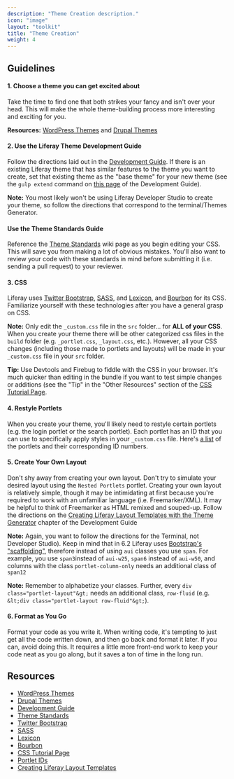 ```yaml
---
description: "Theme Creation description."
icon: "image"
layout: "toolkit"
title: "Theme Creation"
weight: 4
---
```


<article id="guidelines">

## Guidelines

#### 1. Choose a theme you can get excited about

Take the time to find one that both strikes your fancy and isn't over your head. This will make the whole theme-building process more interesting and exciting for you.

**Resources:** [WordPress Themes](http://wordpress.org/themes/) and [Drupal Themes](https://drupal.org/project/Themes?page=1)

#### 2. Use the Liferay Theme Development Guide

Follow the directions laid out in the [Development Guide](https://dev.liferay.com/develop/tutorials/-/knowledge_base/7-0/themes-and-layout-templates). If there is an existing Liferay theme that has similar features to the theme you want to create, set that existing theme as the "base theme" for your new theme (see the `gulp extend` command on [this page](https://dev.liferay.com/develop/reference/-/knowledge_base/7-0/theme-gulp-tasks) of the Development Guide).

**Note:** You most likely won't be using Liferay Developer Studio to create your theme, so follow the directions that correspond to the terminal/Themes Generator.

#### Use the Theme Standards Guide

Reference the [Theme Standards](http://in.liferay.com/web/liferay-user-interface-design/wiki/-/wiki/Main/Theme+Standards) wiki page as you begin editing your CSS. This will save you from making a lot of obvious mistakes. You'll also want to review your code with these standards in mind before submitting it (i.e. sending a pull request) to your reviewer.

#### 3. CSS

Liferay uses [Twitter Bootstrap](http://getbootstrap.com/), [SASS](http://sass-lang.com/), and [Lexicon](http://liferay.github.io/lexicon/), and [Bourbon](http://bourbon.io/) for its CSS.
Familiarize yourself with these technologies after you have a general grasp on CSS.

**Note:** Only edit the `_custom.css` file in the `src` folder... for **ALL of your CSS**. When you create your theme there will be other categorized css files in the `build` folder (e.g. `_portlet.css`, `_layout.css`, etc.). However, all your CSS changes (including those made to portlets and layouts) will be made in your `_custom.css` file in your `src` folder.

**Tip:** Use Devtools and Firebug to fiddle with the CSS in your browser. It's much quicker than editing in the bundle if you want to test simple changes or additions (see the "Tip" in the "Other Resources" section of the [CSS Tutorial Page](http://in.liferay.com/web/liferay-user-interface-design/wiki/-/wiki/Main/Learn+CSS#section-Learn+CSS-Other+Resources).

#### 4. Restyle Portlets

When you create your theme, you'll likely need to restyle certain portlets (e.g. the login portlet or the search portlet). Each portlet has an ID that you can use to specifically apply styles in your `_custom.css` file. Here's [a list](https://dev.liferay.com/participate/liferaypedia/-/wiki/Main/Portlet+ID+Quick+Reference+Guide) of the portlets and their corresponding ID numbers.

#### 5. Create Your Own Layout

Don't shy away from creating your own layout. Don't try to simulate your desired layout using the `Nested Portlets` portlet. Creating your own layout is relatively simple, though it may be intimidating at first because you're required to work with an unfamiliar language (i.e. Freemarker/XML). It may be helpful to think of Freemarker as HTML remixed and souped-up. Follow the directions on the [Creating Liferay Layout Templates with the Theme Generator](https://dev.liferay.com/develop/tutorials/-/knowledge_base/7-0/creating-layout-templates-with-the-themes-generator-0) chapter of the Development Guide

**Note:** Again, you want to follow the directions for the Terminal, not Developer Studio). Keep in mind that in 6.2 Liferay uses [Bootstrap's "scaffolding"](http://getbootstrap.com/2.3.2/scaffolding.html), therefore instead of using `aui` classes you use `span`. For example, you use `span3`instead of `aui-w25`, `span6` instead of `aui-w50`, and columns with the class `portlet-column-only` needs an additional class of `span12`

**Note:** Remember to alphabetize your classes. Further, every `div class="portlet-layout"&gt;` needs an additional class, `row-fluid` (e.g. `&lt;div class="portlet-layout row-fluid"&gt;`).

#### 6. Format as You Go

Format your code as you write it. When writing code, it's tempting to just get all the code written down, and then go back and format it later. If you can, avoid doing this. It requires a little more front-end work to keep your code neat as you go along, but it saves a ton of time in the long run.

</article>

<article id="resources">

## Resources

- [WordPress Themes](http://wordpress.org/themes/)
- [Drupal Themes](https://drupal.org/project/Themes?page=1)
- [Development Guide](https://dev.liferay.com/develop/tutorials/-/knowledge_base/7-0/themes-and-layout-templates)
- [Theme Standards](http://in.liferay.com/web/liferay-user-interface-design/wiki/-/wiki/Main/Theme+Standards)
- [Twitter Bootstrap](http://getbootstrap.com/)
- [SASS](http://sass-lang.com/)
- [Lexicon](http://liferay.github.io/lexicon/)
- [Bourbon](http://bourbon.io/)
- [CSS Tutorial Page](http://in.liferay.com/web/liferay-user-interface-design/wiki/-/wiki/Main/Learn+CSS#section-Learn+CSS-Other+Resources)
- [Portlet IDs](https://dev.liferay.com/participate/liferaypedia/-/wiki/Main/Portlet+ID+Quick+Reference+Guide)
- [Creating Liferay Layout Templates](https://dev.liferay.com/develop/tutorials/-/knowledge_base/7-0/creating-layout-templates-with-the-themes-generator-0)

</article>
